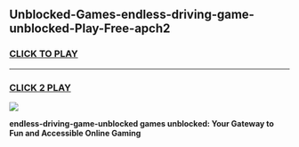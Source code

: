 
## Unblocked-Games-endless-driving-game-unblocked-Play-Free-apch2
<h3>
<a href="https://premium76.site?title=endless-driving-game-unblocked&ref=19M">CLICK TO PLAY</a></h3>
<hr>

<h3>
<a href="https://premium76.site?title=endless-driving-game-unblocked&ref=19M">CLICK 2 PLAY</a>
  
</h3>

<a href="https://premium76.site?title=endless-driving-game-unblocked&ref=19M"><img src="https://clearcache.store/games.png"></a>


**endless-driving-game-unblocked games unblocked: Your Gateway to Fun and Accessible Online Gaming**
